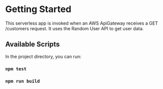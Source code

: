 # Getting Started
This serverless app is invoked when an AWS ApiGateway receives a GET /customers request. It uses the Random User API to get user data.

## Available Scripts

In the project directory, you can run:

### `npm test`

### `npm run build`


